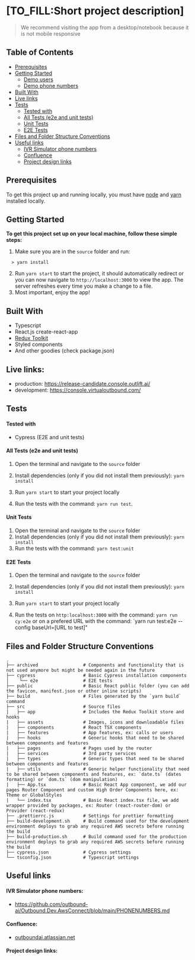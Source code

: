 # [TO_FILL:Short project description]

> We recommend visiting the app from a desktop/notebook because it is not mobile responsive
> 
<!-- 
## Core functionality
****
- Users can securely login in the app
- Users can add call through a form or by uploading a CSV file
- Users can filter/sort/search the call list
- Users can start calls and see the transcript of the conversation between the Virtual Agent and the contact
- Users can listen the audio stream of the conversation
- Users can edit/ignore Virtual Agents responses, they can Take Over the conversation or Transfer the call to their phone number
- Users can collect valuable information when the call ends -->
  ## Table of Contents
  - [Prerequisites](#prerequisites)
  - [Getting Started](#getting-started)
      - [Demo users](#demo-users)
      - [Demo phone numbers](#demo-phone-numbers)
  - [Built With](#built-with)
  - [Live links](#live-links)
  - [Tests](#tests)
      - [Tested with](#tested-with)
      - [All Tests (e2e and unit tests)](#all-tests-e2e-and-unit-tests)
      - [Unit Tests](#unit-tests)
      - [E2E Tests](#e2e-tests)
  - [Files and Folder Structure Conventions](#files-and-folder-structure-conventions)
  - [Useful links](#useful-links)
      - [IVR Simulator phone numbers](#ivr-simulator-phone-numbers)
      - [Confluence](#confluence)
      - [Project design links](#project-design-links)

## Prerequisites

To get this project up and running locally, you must have [node](https://nodejs.org/en/) and [yarn](https://yarnpkg.com/) installed locally.

## Getting Started

<!-- #### Environment variables

<i>
  <b>
  All AWS secrets and keys are already set on github, the local `.env` variables are also added to the Github secrets, please refer to `.env.example` if you need to setup the project variables locally.
  </b>
</i>
<br />
<br /> -->

**To get this project set up on your local machine, follow these simple steps:**
1. Make sure you are in the `source` folder and run:
```
  > yarn install
```
2. Run `yarn start` to start the project, it should automatically redirect or you can now navigate to `http://localhost:3000` to view the app. The server refreshes every time you make a change to a file.<br>
3. Most important, enjoy the app!<br>

## Built With

- Typescript
- React.js create-react-app
- [Redux Toolkit](https://redux-toolkit.js.org/)
- Styled components
- And other goodies (check package.json)

## Live links:

- production: https://release-candidate.console.outlift.ai/
- development: https://console.virtualoutbound.com/

<!-- ## Screenshot of the app.

![image](.github/images/capture.png) -->

## Tests
#### Tested with

- Cypress (E2E and unit tests)
<!-- - Jest (Unit tests)
- Selenium/Selenium Grid (Call load testing) -->

#### All Tests (e2e and unit tests)

1. Open the terminal and navigate to the `source` folder

2. Install dependencies (only if you did not install them previously): `yarn install`
   
3. Run `yarn start` to start your project locally

4. Run the tests with the command: `yarn run test`.

#### Unit Tests

1. Open the terminal and navigate to the `source` folder
2. Install dependencies (only if you did not install them previously): `yarn install`
3. Run the tests with the command: `yarn test:unit`

#### E2E Tests

1. Open the terminal and navigate to the `source` folder

2. Install dependencies (only if you did not install them previously): `yarn install`
   
3. Run `yarn start` to start your project locally

4. Run the tests on `http:localhost:3000` with the command: `yarn run cy:e2e` or on a prefered URL with the command: `yarn run test:e2e --config baseUrl=[URL to test]"

## Files and Folder Structure Conventions

    .
    ├── archived                 # Components and functionality that is not used anymore but might be needed again in the future
    ├── cypress                  # Basic Cypress installation components
    │    └── e2e                 # E2E tests
    ├── public                   # Basic React public folder (you can add the favicon, manifest.json or other inline scripts)
    ├── build                    # Files generated by the `yarn build` command
    ├── src                      # Source files
    |   ├── app                  # Includes the Redux Toolkit store and hooks
    |   ├── assets               # Images, icons and downloadable files
    |   ├── components           # React TSX components
    |   ├── features             # App features, ex: calls or users
    |   ├── hooks                # Generic hooks that need to be shared between components and features
    |   ├── pages                # Pages used by the router
    |   ├── services             # 3rd party services
    |   ├── types                # Generic types that need to be shared between components and features
    |   ├── utils                # Generic helper functionality that need to be shared between components and features, ex: `date.ts` (dates formatting) or `dom.ts` (dom manipulation)
    |   ├── App.tsx              # Basic React App component, we add our pages Router Component and custom High Order Components here, ex: Theme or GlobalStyles 
    |   └── index.tsx            # Basic React index.tsx file, we add wrapper provided by packages, ex: Router (react-router-dom) or Provider (react-redux)
    ├── .prettierrc.js           # Settings for prettier formatting
    ├── build-development.sh     # Build command used for the development environment deploys to grab any required AWS secrets before running the build
    ├── build-production.sh      # Build command used for the production environment deploys to grab any required AWS secrets before running the build
    ├── cypress.json             # Cypress settings
    └── tsconfig.json            # Typescript settings

## Useful links
#### IVR Simulator phone numbers:
- https://github.com/outbound-ai/Outbound.Dev.AwsConnect/blob/main/PHONENUMBERS.md

#### Confluence:

- [outboundai.atlassian.net](https://outboundai.atlassian.net/wiki/spaces/OM/overview)

#### Project design links:
